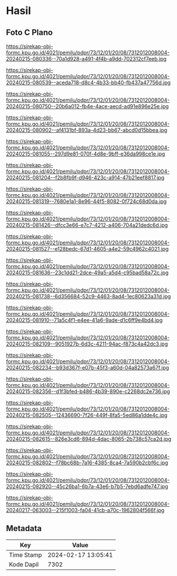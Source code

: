 # Hasil

## Foto C Plano

https://sirekap-obj-formc.kpu.go.id/4021/pemilu/pdpr/73/12/01/20/08/7312012008004-20240215-080336--70a1d928-a491-4f4b-a9dd-702312cf7eeb.jpg

https://sirekap-obj-formc.kpu.go.id/4021/pemilu/pdpr/73/12/01/20/08/7312012008004-20240215-080539--aceda718-d8c4-4b33-bb40-fb437a47756d.jpg

https://sirekap-obj-formc.kpu.go.id/4021/pemilu/pdpr/73/12/01/20/08/7312012008004-20240215-080750--20b6a012-fb4e-4ace-aecd-ad91e896e25e.jpg

https://sirekap-obj-formc.kpu.go.id/4021/pemilu/pdpr/73/12/01/20/08/7312012008004-20240215-080902--af4131bf-893a-4d23-bb67-abcd0d15bbea.jpg

https://sirekap-obj-formc.kpu.go.id/4021/pemilu/pdpr/73/12/01/20/08/7312012008004-20240215-081055--297d9e81-070f-4d8e-9bff-e36da998ce1e.jpg

https://sirekap-obj-formc.kpu.go.id/4021/pemilu/pdpr/73/12/01/20/08/7312012008004-20240215-081204--f2b8fb9f-d946-423c-a914-47b21eef8817.jpg

https://sirekap-obj-formc.kpu.go.id/4021/pemilu/pdpr/73/12/01/20/08/7312012008004-20240215-081319--7680e1a1-8e96-44f5-8082-0f724c68d0da.jpg

https://sirekap-obj-formc.kpu.go.id/4021/pemilu/pdpr/73/12/01/20/08/7312012008004-20240215-081426--dfcc3e66-e7c7-4212-a406-704a21dedc6d.jpg

https://sirekap-obj-formc.kpu.go.id/4021/pemilu/pdpr/73/12/01/20/08/7312012008004-20240215-081527--e128bedc-67d1-4605-a4e2-59c4962c4021.jpg

https://sirekap-obj-formc.kpu.go.id/4021/pemilu/pdpr/73/12/01/20/08/7312012008004-20240215-081636--23c1dd21-2dce-49a5-a5d4-c95bad58a72c.jpg

https://sirekap-obj-formc.kpu.go.id/4021/pemilu/pdpr/73/12/01/20/08/7312012008004-20240215-081738--6d356684-52c9-4463-8ad4-1ec80623a31d.jpg

https://sirekap-obj-formc.kpu.go.id/4021/pemilu/pdpr/73/12/01/20/08/7312012008004-20240215-081910--71a5c4f1-e4ee-41a6-9ade-d1c6ff9e4bd4.jpg

https://sirekap-obj-formc.kpu.go.id/4021/pemilu/pdpr/73/12/01/20/08/7312012008004-20240215-082109--9051927b-6d3c-4211-94ac-f873c4a42dc3.jpg

https://sirekap-obj-formc.kpu.go.id/4021/pemilu/pdpr/73/12/01/20/08/7312012008004-20240215-082234--b93d367f-e07b-45f3-a60d-04a82573a67f.jpg

https://sirekap-obj-formc.kpu.go.id/4021/pemilu/pdpr/73/12/01/20/08/7312012008004-20240215-082356--d1f3bfed-b486-4b39-890e-c2268dc2e736.jpg

https://sirekap-obj-formc.kpu.go.id/4021/pemilu/pdpr/73/12/01/20/08/7312012008004-20240215-082505--12436690-7f26-449f-8fa5-5ed86a1dde4c.jpg

https://sirekap-obj-formc.kpu.go.id/4021/pemilu/pdpr/73/12/01/20/08/7312012008004-20240215-082615--826e3cd6-894d-4dac-8065-2b738c57ca2d.jpg

https://sirekap-obj-formc.kpu.go.id/4021/pemilu/pdpr/73/12/01/20/08/7312012008004-20240215-082802--f78bc68b-7a16-4385-8ca4-7a590b2cbf6c.jpg

https://sirekap-obj-formc.kpu.go.id/4021/pemilu/pdpr/73/12/01/20/08/7312012008004-20240215-082920--45c26ba1-6b7a-43e6-b7b5-7ebd6adfe747.jpg

https://sirekap-obj-formc.kpu.go.id/4021/pemilu/pdpr/73/12/01/20/08/7312012008004-20240217-063003--215f1003-fa04-41cb-a70c-1962804f566f.jpg


## Metadata

| Key        | Value               |
| ---------- | ------------------- |
| Time Stamp | 2024-02-17 13:05:41 |
| Kode Dapil | 7302                |



